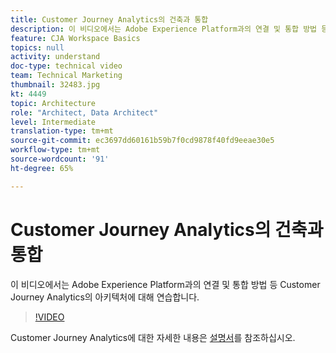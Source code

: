 ```yaml
---
title: Customer Journey Analytics의 건축과 통합
description: 이 비디오에서는 Adobe Experience Platform과의 연결 및 통합 방법 등 Adobe Customer Journey Analytics의 아키텍처에 대해 연습합니다.
feature: CJA Workspace Basics
topics: null
activity: understand
doc-type: technical video
team: Technical Marketing
thumbnail: 32483.jpg
kt: 4449
topic: Architecture
role: "Architect, Data Architect"
level: Intermediate
translation-type: tm+mt
source-git-commit: ec3697dd60161b59b7f0cd9878f40fd9eeae30e5
workflow-type: tm+mt
source-wordcount: '91'
ht-degree: 65%

---
```



# Customer Journey Analytics의 건축과 통합

이 비디오에서는 Adobe Experience Platform과의 연결 및 통합 방법 등 Customer Journey Analytics의 아키텍처에 대해 연습합니다.

>[!VIDEO](https://video.tv.adobe.com/v/32483/?quality=12)

Customer Journey Analytics에 대한 자세한 내용은 [설명서](https://docs.adobe.com/content/help/ko-KR/analytics-platform/using/cja-landing.html)를 참조하십시오.
